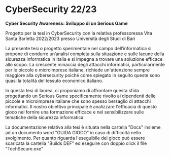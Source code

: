 # CyberSecurity 22/23
**Cyber Security Awareness: Sviluppo di un Serious Game**

Progetto per la tesi in CyberSecurity con la relativa professoressa Vita Santa Barletta 2022/2023 presso Università degli Studi di Bari

La presente tesi o progetto sperimentale nel campo dell’informatica si propone di condurre un’analisi completa sulla situazione e sulle lacune della sicurezza informatica in Italia e si impegna a trovare una soluzione efficace allo scopo.
La crescente minaccia degli attacchi informatici, particolarmente per le piccole e microimprese italiane, richiede un'attenzione sempre maggiore alla cybersecurity poiché come spiegato in seguito queste sono quasi la totalità del tessuto economico italiano. 

In questa tesi di laurea, ci proponiamo di affrontare questa sfida progettando un Serious Game specificamente rivolto ai dipendenti delle piccole e microimprese italiane che sono spesso bersaglio di attacchi informatici. 
Il nostro obiettivo principale è analizzare l'efficacia di questo gioco nel fornire una formazione efficace e nel sensibilizzare sulle tematiche della sicurezza informatica.


La documentazione relativa alla tesi è situata nella cartella "Docs" insieme ad un documento word "GUIDA GIOCO" in caso di difficoltà nello svolgimento. 
Per quanto riguarda l'eseguibile del gioco può essere scaricata la cartella "Builds DEF" ed eseguire con doppio click il file "TechSecure.exe"


